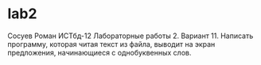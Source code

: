 # lab2
Сосуев Роман ИСТбд-12 Лабораторные работы 2. Вариант 11. Написать программу, которая читая текст из файла, выводит на экран предложения, начинающиеся с однобуквенных слов. 
